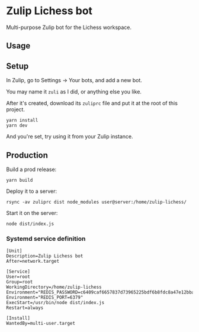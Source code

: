 # Zulip Lichess bot

Multi-purpose Zulip bot for the Lichess workspace.

## Usage

## Setup

In Zulip, go to Settings -> Your bots, and add a new bot.

You may name it `zuli` as I did, or anything else you like.

After it's created, download its `zuliprc` file and put it at the root of this project.

```
yarn install
yarn dev
```

And you're set, try using it from your Zulip instance.

## Production

Build a prod release:

```
yarn build
```

Deploy it to a server:

```
rsync -av zuliprc dist node_modules user@server:/home/zulip-lichess/
```

Start it on the server:

```
node dist/index.js
```

### Systemd service definition

```
[Unit]
Description=Zulip Lichess bot
After=network.target

[Service]
User=root
Group=root
WorkingDirectory=/home/zulip-lichess
Environment="REDIS_PASSWORD=c6409caf6657837d73965225bdf6b8fdc8a47e12bbae1b650fa153662f2c791c"
Environment="REDIS_PORT=6379"
ExecStart=/usr/bin/node dist/index.js
Restart=always

[Install]
WantedBy=multi-user.target
```
